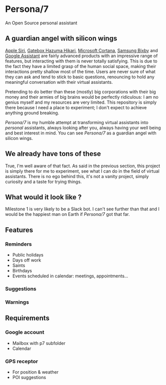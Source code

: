 # Persona/7
An Open Source personal assistant
## A guardian angel with silicon wings
[Apple Siri](https://en.wikipedia.org/wiki/Siri), [Gatebox Hazuma Hikari](https://www.gatebox.ai/en/), [Microsoft Cortana](https://en.wikipedia.org/wiki/Cortana), [Samsung Bixby](https://en.wikipedia.org/wiki/Bixby_(virtual_assistant)) and [Google Assistant](https://en.wikipedia.org/wiki/Google_Assistant) are fairly advanced products with an impressive range of features, but interacting with them is never totally satisfying. This is due to the fact they have a limited grasp of the human social space, making their interactions pretty shallow most of the time. Users are never sure of what they can ask and tend to stick to basic questions, renouncing to hold any meaningful conversation with their virtual assistants.

Pretending to do better than these (mostly) big corporations with their big money and their armies of big brains would be perfectly ridiculous: I am no genius myself and my resources are very limited. This repository is simply there because I need a place to experiment; I don't expect to achieve anything ground breaking.

*Persona/7* is my humble attempt at transforming virtual assistants into *personal* assistants, always looking after you, always having your well being and best interest in mind. You can see *Persona/7* as a guardian angel with silicon wings.
## We already have tons of these
True, I'm well aware of that fact. As said in the previous section, this project is simply there for me to experiment, see what I can do in the field of virtual assistants.
There is no ego behind this, it's not a vanity project, simply curiosity and a taste for trying things.
## What would it look like ?
Milestone 1 is very likely to be a Slack bot. I can't see further than that and I would be the happiest man on Earth if *Persona/7* got that far.
## Features
### Reminders
- Public holidays
- Days off work
- Saints
- Birthdays
- Events scheduled in calendar: meetings, appointments...
### Suggestions
### Warnings
## Requirements
### Google account
- Mailbox with p7 subfolder
- Calendar
### GPS receptor
- For position & weather
- POI suggestions
